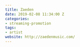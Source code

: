```yaml
---
title: Zaeden
date: 2019-02-08 11:34:00 Z
categories:
- streaming-promotion
tags:
- artist
website: http://zaedenmusic.com/
---
```


